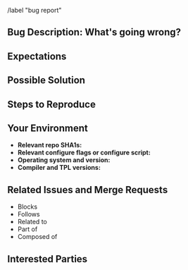 <!-- Set default label: bug report-->
/label "bug report"

<!---
Provide a general summary of the bug in the Title above.
-->

<!---
Note that anything between these delimiters is a comment that will not appear in the issue description once created. Click on the Preview tab to see what everything will look like when you submit.
-->

<!---
Feel free to delete anything from this template that is not applicable to the bug report, that you are submitting.
-->

<!---
Assignees: If you know anyone who should likely tackle this bug, select them from the Assignees drop-down on the right.
-->

<!---
Labels: Choose the label "Bug Report" as well as assign team labels if appropriate.
-->

<!---
Boards: Make sure your bug report will show up in the "Backlog" of our issue board. Drag it to the "In Progress" list when you start working on fixing the bug.
-->

## Bug Description: What's going wrong?
<!---
Tell us about the bug, its nasty behavior, its context, and its severity. When was the last time everything worked (date/time; SHA1s; etc.)? What did you do that made the bug rear its ugly head?

Include configure logs / build logs / error logs / screenshots / ... to provide as much useful information as possible.
-->

## Expectations
<!---
What behavior is expected, such that this bug is considered fixed? How can this be tested to prevent this bug in the future?
- [ ] First do this.
- [ ] Then do that.
- [ ] Also this other thing.
-->

## Possible Solution
<!---
Not obligatory, but if you have any idea how to address this, please outline it here.
-->

## Steps to Reproduce
<!---
Provide a link to a live example, or an unambiguous set of steps to reproduce this issue. Include code to reproduce, if relevant.
1. Do this.
1. Do that.
1. Shake fist angrily at computer.
-->

## Your Environment
<!---
Include relevant details about your environment such that we can replicate this issue.
-->
- **Relevant repo SHA1s:**
- **Relevant configure flags or configure script:**
- **Operating system and version:**
- **Compiler and TPL versions:**

## Related Issues and Merge Requests
<!---
If applicable, let everybody know how this is related to any other open issues:
-->
* Blocks
* Follows
* Related to
* Part of
* Composed of

## Interested Parties
<!---
If there's any team or developer, who you think should be looped in on this bug report, feel free to @mention them here.
-->

